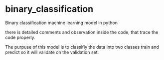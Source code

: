 # binary_classification

Binary classification machine learning model in python

there is detailed comments and observation inside the code, that trace the code properly.

The purpuse of this model is to classifiy the data into two classes train and predict so it will validate on the validation set.
